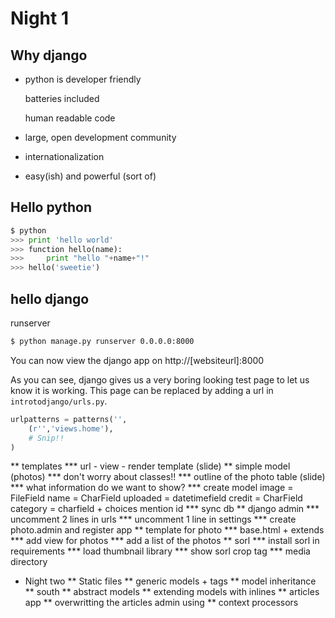 Night 1
========

Why django
--------

* python is developer friendly

    batteries included

    human readable code

* large, open development community

* internationalization

* easy(ish) and powerful (sort of)

Hello python
--------

```python
$ python
>>> print 'hello world'
>>> function hello(name):
>>>     print "hello "+name+"!"
>>> hello('sweetie')
```

hello django
--------

runserver

```bash
$ python manage.py runserver 0.0.0.0:8000
```

You can now view the django app on http://[websiteurl]:8000

As you can see, django gives us a very boring looking test page to let us know it is working.
This page can be replaced by adding a url in `introtodjango/urls.py`.

```python
urlpatterns = patterns('',
    (r'','views.home'),
    # Snip!!
)
````

** templates
*** url - view - render template (slide)
** simple model (photos)
*** don't worry about classes!!
*** outline of the photo table (slide)
*** what information do we want to show?
*** create model
   image = FileField
   name = CharField
   uploaded = datetimefield
   credit = CharField
   category = charfield + choices
   mention id
*** sync db
** django admin
*** uncomment 2 lines in urls
*** uncomment 1 line in settings
*** create photo.admin and register app
** template for photo
*** base.html + extends
*** add view for photos
*** add a list of the photos
** sorl
*** install sorl in requirements
*** load thumbnail library
*** show sorl crop tag
*** media directory
* Night two
** Static files
** generic models + tags
** model inheritance
** south
** abstract models
** extending models with inlines
** articles app
** overwritting the articles admin using 
** context processors
